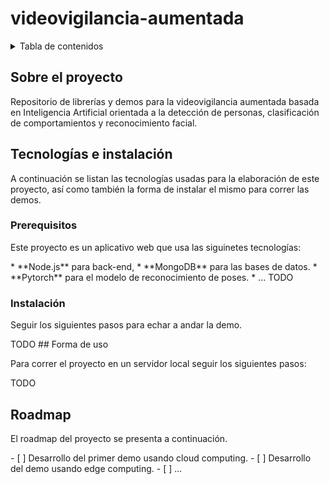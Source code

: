 # **videovigilancia-aumentada**

<!-- TABLE OF CONTENTS -->
<details>
  <summary>Tabla de contenidos</summary>
  <ol>
    <li>
      <a href="#Sobre-el-proyecto">Sobre el proyecto</a>
    </li>
    <li>
      <a href="#tecnologias-e-instalacion">Tecnologías e instalación</a>
      <ul>
        <li><a href="#prerequisitos">Prerequisitos</a></li>
        <li><a href="#instalacion">Instalacion</a></li>
      </ul>
    </li>
    <li><a href="#forma-de-uso">Forma de uso</a></li>
    <li><a href="#roadmap">Roadmap</a></li>
  </ol>
</details>

<!-- ABOUT THE PROJECT -->
## Sobre el proyecto
<p id="Sobre-el-proyecto">Repositorio de librerías y demos para la videovigilancia aumentada basada en Inteligencia Artificial orientada a la detección de personas, clasificación de comportamientos y reconocimiento facial.</p>

## Tecnologías e instalación
<p id="tecnologias-e-instalacion">A continuación se listan las tecnologías usadas para la elaboración de este proyecto, así como también la forma de instalar el mismo para correr las demos.</p>

### Prerequisitos
<p id="prerequisitos">Este proyecto es un aplicativo web que usa las siguinetes tecnologías:</p>
* **Node.js** para back-end, 
* **MongoDB** para las bases de datos.
* **Pytorch** para el modelo de reconocimiento de poses.
* ... TODO

### Instalación
<p id="instalacion">Seguir los siguientes pasos para echar a andar la demo.</p>
TODO
## Forma de uso
<p id="forma-de-uso">Para correr el proyecto en un servidor local seguir los siguientes pasos:</p>
TODO

## Roadmap
<p id="roadmap">El roadmap del proyecto se presenta a continuación.</p>
- [ ] Desarrollo del primer demo usando cloud computing.
- [ ] Desarrollo del demo usando edge computing.
- [ ] ...
